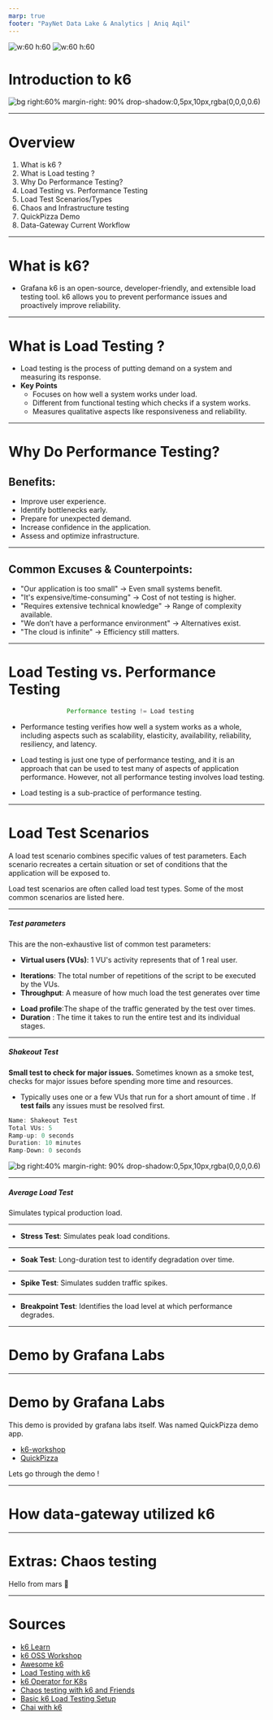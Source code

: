 ```yaml
---
marp: true
footer: "PayNet Data Lake & Analytics | Aniq Aqil" 
---
```


![w:60 h:60](../image/k6logo.png) ![w:60 h:60](../image/grafanalogo.png)

# Introduction to k6 

![bg right:60% margin-right: 90% drop-shadow:0,5px,10px,rgba(0,0,0,0.6)](../image/testcode.png)

---

# Overview

1. What is k6 ?
2. What is Load testing ? 
3. Why Do Performance Testing?
4. Load Testing vs. Performance Testing
5. Load Test Scenarios/Types
6. Chaos and Infrastructure testing
7. QuickPizza Demo
8. Data-Gateway Current Workflow

---

# What is k6?

- Grafana k6 is an open-source, developer-friendly, and extensible load testing tool. k6 allows you to prevent performance issues and proactively improve reliability.

---

# What is Load Testing ?
- Load testing is the process of putting demand on a system and measuring its response.
- **Key Points**
    - Focuses on how well a system works under load.
    - Different from functional testing which checks if a system works.
    - Measures qualitative aspects like responsiveness and reliability.

---

# Why Do Performance Testing?

## Benefits:
- Improve user experience.
- Identify bottlenecks early.
- Prepare for unexpected demand.
- Increase confidence in the application.
- Assess and optimize infrastructure.

---

## Common Excuses & Counterpoints:

- "Our application is too small" → Even small systems benefit.
- "It's expensive/time-consuming" → Cost of not testing is higher.
- "Requires extensive technical knowledge" → Range of complexity available.
- "We don’t have a performance environment" → Alternatives exist.
- "The cloud is infinite" → Efficiency still matters.

---

# Load Testing vs. Performance Testing


```js 
                Performance testing != Load testing 
```


- Performance testing verifies how well a system works as a whole, including aspects such as scalability, elasticity, availability, reliability, resiliency, and latency. 

- Load testing is just one type of performance testing, and it is an approach that can be used to test many of aspects of application performance. However, not all performance testing involves load testing.

- Load testing is a sub-practice of performance testing.

---

# Load Test Scenarios

A load test scenario combines specific values of test parameters. Each scenario recreates a certain situation or set of conditions that the application will be exposed to.

Load test scenarios are often called load test types. Some of the most common scenarios are listed here.

---

##### Test parameters

This are the non-exhaustive list of common test parameters:

- **Virtual users (VUs)**:  1 VU's activity represents that of 1 real user.
<!-- A VU is an independent thread of execution that runs concurrently to other VU threads. -->
- **Iterations**:  The total number of repetitions of the script to be executed by the VUs.
- **Throughput**: A measure of how much load the test generates over time
<!-- , usually defined in VUs per second, requests per second, or iterations per second. -->
- **Load profile**:The shape of the traffic generated by the test over times.
- **Duration** : The time it takes to run the entire test and its individual stages.

---

##### Shakeout Test 

**Small test to check for major issues.**
Sometimes known as a smoke test, checks for major issues before spending more time and resources.

- Typically uses one or a few VUs that run for a short amount of time . If **test fails** any issues must be resolved first. 

```js
Name: Shakeout Test
Total VUs: 5	
Ramp-up: 0 seconds	
Duration: 10 minutes
Ramp-Down: 0 seconds
```

![bg right:40% margin-right: 90% drop-shadow:0,5px,10px,rgba(0,0,0,0.6)](../image/shakeout.png)

---

##### Average Load Test

 Simulates typical production load.


---

- **Stress Test**: Simulates peak load conditions.

---

- **Soak Test**: Long-duration test to identify degradation over time.

---

- **Spike Test**: Simulates sudden traffic spikes.

---

- **Breakpoint Test**: Identifies the load level at which performance degrades.

---

# Demo by Grafana Labs

---

# Demo by Grafana Labs

This demo is provided by grafana labs itself. Was named QuickPizza demo app. 

- [k6-workshop](https://github.com/aniqaqill/k6-oss-workshop)
- [QuickPizza](https://github.com/grafana/quickpizza)

Lets go through the demo !


---

# How data-gateway utilized k6

---

# Extras: Chaos testing 

Hello from mars :satellite:

---

# Sources

- [k6 Learn](https://github.com/grafana/k6-learn)
- [k6 OSS Workshop](https://github.com/grafana/k6-oss-workshop?tab=readme-ov-file#before-we-start)
- [Awesome k6](https://github.com/grafana/awesome-k6)
- [Load Testing with k6](https://levelup.gitconnected.com/load-testing-with-k6-48488c7946bb)
- [k6 Operator for K8s](https://github.com/grafana/k6-learn/blob/main/Modules/XX-Future-Ideas/How-to-use-the-k6-operator-for-Kubernetes.md)
- [Chaos testing with k6 and Friends](https://www.youtube.com/watch?v=2QHs_HEX7r0)
- [Basic k6 Load Testing Setup](https://youtu.be/XR2MAivt-9E?si=IlauKGqcsVKGx3rC)
- [Chai with k6](https://grafana.com/docs/k6/latest/testing-guides/use-chai-with-k6/)

